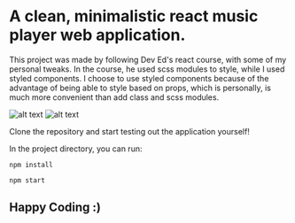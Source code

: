# A clean, minimalistic react music player web application.

This project was made by following Dev Ed's react course, with some of my personal tweaks. In the course, he used scss modules to style, while I used styled components. I choose to use styled components because of the advantage of being able to style based on props, which is personally, is much more convenient than add class and scss modules.

![alt text](https://i.ibb.co/VtT4JPc/image.png "Vibes music web application")
![alt text](https://i.ibb.co/CtSvzvd/image.png "Vibes music web application with libraries")



Clone the repository and start testing out the application yourself!

In the project directory, you can run:

```
npm install 
```
```
npm start
```
## Happy Coding :)